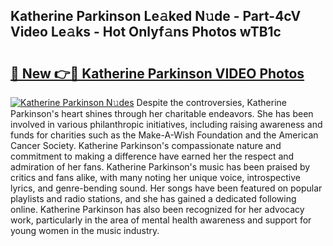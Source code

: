 ## Katherine Parkinson Le𝚊ked N𝚞de - Part-4cV Video Le𝚊ks - Hot Onlyf𝚊ns Photos wTB1c

# <h2><a href="http://ab17146.deff.icu/?id=Katherine+Parkinson">🔗 New 👉🔴 Katherine Parkinson VIDEO Photos</a></h2>

[![Katherine Parkinson N𝚞des](https://i.imgur.com/rIISA9y.gif)](http://ab17146.deff.icu/?id=Katherine+Parkinson)
Despite the controversies, Katherine Parkinson's heart shines through her charitable endeavors. She has been involved in various philanthropic initiatives, including raising awareness and funds for charities such as the Make-A-Wish Foundation and the American Cancer Society. Katherine Parkinson's compassionate nature and commitment to making a difference have earned her the respect and admiration of her fans. Katherine Parkinson's music has been praised by critics and fans alike, with many noting her unique voice, introspective lyrics, and genre-bending sound. Her songs have been featured on popular playlists and radio stations, and she has gained a dedicated following online. Katherine Parkinson has also been recognized for her advocacy work, particularly in the area of mental health awareness and support for young women in the music industry.
